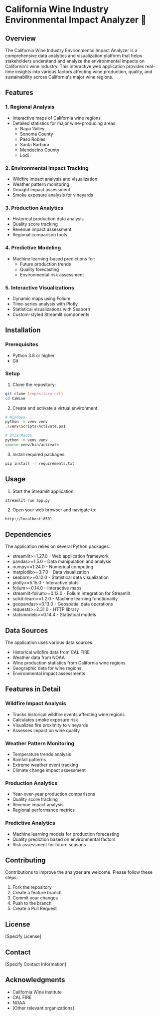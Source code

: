 # California Wine Industry Environmental Impact Analyzer 🍷

## Overview

The California Wine Industry Environmental Impact Analyzer is a comprehensive data analytics and visualization platform that helps stakeholders understand and analyze the environmental impacts on California's wine industry. This interactive web application provides real-time insights into various factors affecting wine production, quality, and sustainability across California's major wine regions.

## Features

### 1. Regional Analysis
- Interactive maps of California wine regions
- Detailed statistics for major wine-producing areas:
  - Napa Valley
  - Sonoma County
  - Paso Robles
  - Santa Barbara
  - Mendocino County
  - Lodi

### 2. Environmental Impact Tracking
- Wildfire impact analysis and visualization
- Weather pattern monitoring
- Drought impact assessment
- Smoke exposure analysis for vineyards

### 3. Production Analytics
- Historical production data analysis
- Quality score tracking
- Revenue impact assessment
- Regional comparison tools

### 4. Predictive Modeling
- Machine learning-based predictions for:
  - Future production trends
  - Quality forecasting
  - Environmental risk assessment

### 5. Interactive Visualizations
- Dynamic maps using Folium
- Time-series analysis with Plotly
- Statistical visualizations with Seaborn
- Custom-styled Streamlit components

## Installation

### Prerequisites
- Python 3.8 or higher
- Git

### Setup

1. Clone the repository:
```bash
git clone [repository-url]
cd CaWine
```

2. Create and activate a virtual environment:
```bash
# Windows
python -m venv venv
.\venv\Scripts\Activate.ps1

# Unix/MacOS
python -m venv venv
source venv/bin/activate
```

3. Install required packages:
```bash
pip install -r requirements.txt
```

## Usage

1. Start the Streamlit application:
```bash
streamlit run app.py
```

2. Open your web browser and navigate to:
```
http://localhost:8501
```

## Dependencies

The application relies on several Python packages:
- streamlit>=1.27.0 - Web application framework
- pandas>=1.5.0 - Data manipulation and analysis
- numpy>=1.24.0 - Numerical computing
- matplotlib>=3.7.0 - Data visualization
- seaborn>=0.12.0 - Statistical data visualization
- plotly>=5.15.0 - Interactive plots
- folium>=0.14.0 - Interactive maps
- streamlit-folium>=0.13.0 - Folium integration for Streamlit
- scikit-learn>=1.2.0 - Machine learning functionality
- geopandas>=0.13.0 - Geospatial data operations
- requests>=2.31.0 - HTTP library
- statsmodels>=0.14.4 - Statistical models

## Data Sources

The application uses various data sources:
- Historical wildfire data from CAL FIRE
- Weather data from NOAA
- Wine production statistics from California wine regions
- Geographic data for wine regions
- Environmental impact assessments

## Features in Detail

### Wildfire Impact Analysis
- Tracks historical wildfire events affecting wine regions
- Calculates smoke exposure risk
- Visualizes fire proximity to vineyards
- Assesses impact on wine quality

### Weather Pattern Monitoring
- Temperature trends analysis
- Rainfall patterns
- Extreme weather event tracking
- Climate change impact assessment

### Production Analytics
- Year-over-year production comparisons
- Quality score tracking
- Revenue impact analysis
- Regional performance metrics

### Predictive Analytics
- Machine learning models for production forecasting
- Quality prediction based on environmental factors
- Risk assessment for future seasons

## Contributing

Contributions to improve the analyzer are welcome. Please follow these steps:
1. Fork the repository
2. Create a feature branch
3. Commit your changes
4. Push to the branch
5. Create a Pull Request

## License

[Specify License]

## Contact

[Specify Contact Information]

## Acknowledgments

- California Wine Institute
- CAL FIRE
- NOAA
- [Other relevant organizations]
